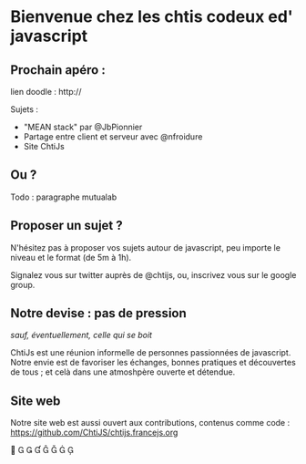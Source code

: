 <!-- varstream
title=Communauté des déceloppeurs JavaScript du Nord-Pas-de-Calais
description=ChtiJS est un groupe de développeurs JavaScript passionnés qui \
échangent régulièrement découvertes et bonnes pratiques autour d'une bière dans \
une ambiance décontractée.
keywords.+=JavaScript
keywords.+=groupe
keywords.+=Nord
keywords.+=Pas-de-Calais
-->
# Bienvenue chez les chtis codeux ed' javascript

## Prochain apéro :

lien doodle : http://

Sujets :

- "MEAN stack" par @JbPionnier 
- Partage entre client et serveur avec @nfroidure
- Site ChtiJs 

## Ou ?
Todo : paragraphe mutualab

## Proposer un sujet ? 

N'hésitez pas à proposer vos sujets autour de javascript, peu importe le niveau et le format (de 5m à 1h).

Signalez vous sur twitter auprès de @chtijs, ou, inscrivez vous sur le google group.

## Notre devise : pas de pression 
_sauf, éventuellement, celle qui se boit_

ChtiJs est une réunion informelle de personnes passionnées de javascript. 
Notre envie est de favoriser les échanges, bonnes pratiques et découvertes de tous ; et celà dans une atmoshpère ouverte et détendue.

## Site web

Notre site web est aussi ouvert aux contributions, contenus comme code : https://github.com/ChtiJS/chtijs.francejs.org

<span class="webfont-test">
&#xe001; &#xe002; &#xe003; &#xe004; &#xe005; &#xe006; &#xe007; &#xe008;
</span>
